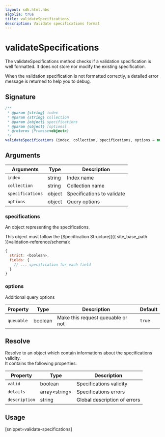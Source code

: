```yaml
---
layout: sdk.html.hbs
algolia: true
title: validateSpecifications
description: Validate specifications format
---
```


# validateSpecifications

The validateSpecifications method checks if a validation specification is well formatted. It does not store nor modify the existing specification.  

When the validation specification is not formatted correctly, a detailed error message is returned to help you to debug.

## Signature

```javascript
/**
 * @param {string} index
 * @param {string} collection
 * @param {object} specifications
 * @param {object} [options]
 * @returns {Promise<object>}
 */
validateSpecifications (index, collection, specifications, options = null)
```

## Arguments

| Arguments    | Type    | Description |
|--------------|---------|-------------|
| ``index`` | string | Index name    |
| ``collection`` | string | Collection name    |
| ``specifications`` | object | Specifications to validate  |
| ``options`` | object | Query options    |

### **specifications**

An object representing the specifications.  

This object must follow the [Specification Structure]({{ site_base_path }}validation-reference/schema):

```js
{
  strict: <boolean>,
  fields: {
    // ... specification for each field
  }
}
```

### **options**

Additional query options

| Property   | Type    | Description                       | Default |
| ---------- | ------- | --------------------------------- | ------- |
| `queuable` | boolean | Make this request queuable or not | `true`  |

## Resolve

Resolve to an object which contain informations about the specifications validity.  
It contains the following properties:

| Property    | Type    | Description |
|--------------|---------|-------------|
| ``valid`` | boolean | Specifications validity   |
| ``details`` | array&lt;string&gt; | Specifications errors    |
| ``description`` | string | Global description of errors    |

## Usage

[snippet=validate-specifications]
